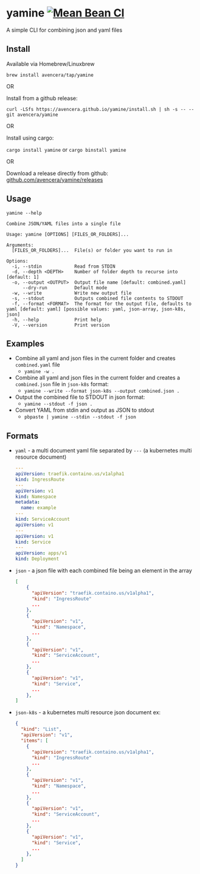 # yamine [![Mean Bean CI](https://github.com/avencera/yamine/workflows/Mean%20Bean%20CI/badge.svg)](https://github.com/avencera/yamine/actions?query=workflow%3A%22Mean+Bean+CI%22)

A simple CLI for combining json and yaml files

## Install

Available via Homebrew/Linuxbrew

`brew install avencera/tap/yamine`

OR

Install from a github release:

`curl -LSfs https://avencera.github.io/yamine/install.sh | sh -s -- --git avencera/yamine`

OR

Install using cargo:

`cargo install yamine` or `cargo binstall yamine`

OR

Download a release directly from github: [github.com/avencera/yamine/releases](https://github.com/avencera/yamine/releases)

## Usage

`yamine --help`

```
Combine JSON/YAML files into a single file

Usage: yamine [OPTIONS] [FILES_OR_FOLDERS]...

Arguments:
  [FILES_OR_FOLDERS]...  File(s) or folder you want to run in

Options:
  -i, --stdin            Read from STDIN
  -d, --depth <DEPTH>    Number of folder depth to recurse into [default: 1]
  -o, --output <OUTPUT>  Output file name [default: combined.yaml]
      --dry-run          Default mode
  -w, --write            Write new output file
  -s, --stdout           Outputs combined file contents to STDOUT
  -f, --format <FORMAT>  The format for the output file, defaults to yaml [default: yaml] [possible values: yaml, json-array, json-k8s, json]
  -h, --help             Print help
  -V, --version          Print version
```

## Examples

- Combine all yaml and json files in the current folder and creates `combined.yaml` file
  - `yamine -w .`
- Combine all yaml and json files in the current folder and creates a `combined.json` file in `json-k8s` format:
  - `yamine --write --format json-k8s --output combined.json .`
- Output the combined file to STDOUT in json format:
  - `yamine --stdout -f json .`
- Convert YAML from stdin and output as JSON to stdout
  - `pbpaste | yamine --stdin --stdout -f json`

## Formats

- `yaml` - a multi document yaml file separated by `---` (a kubernetes multi resource document)

  ```yaml
  ---
  apiVersion: traefik.containo.us/v1alpha1
  kind: IngressRoute
  ---
  apiVersion: v1
  kind: Namespace
  metadata:
    name: example
  ---
  kind: ServiceAccount
  apiVersion: v1
  ---
  apiVersion: v1
  kind: Service
  ---
  apiVersion: apps/v1
  kind: Deployment
  ```

- `json` - a json file with each combined file being an element in the array

  ```json
  [
      {
        "apiVersion": "traefik.containo.us/v1alpha1",
        "kind": "IngressRoute"
        ...
      },
      {
        "apiVersion": "v1",
        "kind": "Namespace",
        ...
      },
      {
        "apiVersion": "v1",
        "kind": "ServiceAccount",
        ...
      },
      {
        "apiVersion": "v1",
        "kind": "Service",
        ...
      },
  ]
  ```

- `json-k8s` - a kubernetes multi resource json document ex:

  ```json
  {
    "kind": "List",
    "apiVersion": "v1",
    "items": [
      {
        "apiVersion": "traefik.containo.us/v1alpha1",
        "kind": "IngressRoute"
        ...
      },
      {
        "apiVersion": "v1",
        "kind": "Namespace",
        ...
      },
      {
        "apiVersion": "v1",
        "kind": "ServiceAccount",
        ...
      },
      {
        "apiVersion": "v1",
        "kind": "Service",
        ...
      },
    ]
  }
  ```
